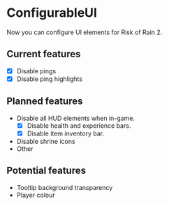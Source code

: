 # ConfigurableUI
Now you can configure UI elements for Risk of Rain 2.

## Current features
- [X] Disable pings
- [X] Disable ping highlights

## Planned features
- Disable all HUD elements when in-game.
    - [X] Disable health and experience bars.
    - [X] Disable item inventory bar.
- Disable shrine icons
- Other

## Potential features
- Tooltip background transparency
- Player colour


